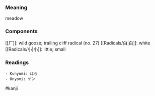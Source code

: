 ### Meaning

meadow

### Components

[[厂]]: wild goose; trailing cliff radical (no. 27) [[Radicals/白|白]]: white [[Radicals/小|小]]: little; small

### Readings

```
- Kunyomi: はら
- Onyomi: ゲン
```

#kanji